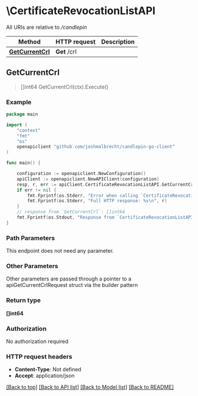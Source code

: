 # \CertificateRevocationListAPI

All URIs are relative to */candlepin*

Method | HTTP request | Description
------------- | ------------- | -------------
[**GetCurrentCrl**](CertificateRevocationListAPI.md#GetCurrentCrl) | **Get** /crl | 



## GetCurrentCrl

> []int64 GetCurrentCrl(ctx).Execute()





### Example

```go
package main

import (
	"context"
	"fmt"
	"os"
	openapiclient "github.com/joshmalbrecht/candlepin-go-client"
)

func main() {

	configuration := openapiclient.NewConfiguration()
	apiClient := openapiclient.NewAPIClient(configuration)
	resp, r, err := apiClient.CertificateRevocationListAPI.GetCurrentCrl(context.Background()).Execute()
	if err != nil {
		fmt.Fprintf(os.Stderr, "Error when calling `CertificateRevocationListAPI.GetCurrentCrl``: %v\n", err)
		fmt.Fprintf(os.Stderr, "Full HTTP response: %v\n", r)
	}
	// response from `GetCurrentCrl`: []int64
	fmt.Fprintf(os.Stdout, "Response from `CertificateRevocationListAPI.GetCurrentCrl`: %v\n", resp)
}
```

### Path Parameters

This endpoint does not need any parameter.

### Other Parameters

Other parameters are passed through a pointer to a apiGetCurrentCrlRequest struct via the builder pattern


### Return type

**[]int64**

### Authorization

No authorization required

### HTTP request headers

- **Content-Type**: Not defined
- **Accept**: application/json

[[Back to top]](#) [[Back to API list]](../README.md#documentation-for-api-endpoints)
[[Back to Model list]](../README.md#documentation-for-models)
[[Back to README]](../README.md)


